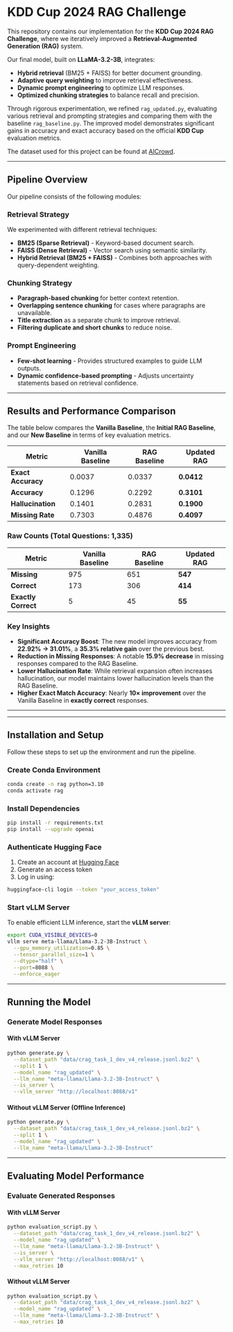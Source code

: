 # **KDD Cup 2024 RAG Challenge**

This repository contains our implementation for the **KDD Cup 2024 RAG Challenge**, where we iteratively improved a **Retrieval-Augmented Generation (RAG)** system. 

Our final model, built on **LLaMA-3.2-3B**, integrates:
- **Hybrid retrieval** (BM25 + FAISS) for better document grounding.
- **Adaptive query weighting** to improve retrieval effectiveness.
- **Dynamic prompt engineering** to optimize LLM responses.
- **Optimized chunking strategies** to balance recall and precision.

Through rigorous experimentation, we refined `rag_updated.py`, evaluating various retrieval and prompting strategies and comparing them with the baseline `rag_baseline.py`. The improved model demonstrates significant gains in accuracy and exact accuracy based on the official **KDD Cup** evaluation metrics.

The dataset used for this project can be found at [AICrowd](https://www.aicrowd.com/challenges/meta-comprehensive-rag-benchmark-kdd-cup-2024/).

---

## **Pipeline Overview**
Our pipeline consists of the following modules:

### **Retrieval Strategy**
We experimented with different retrieval techniques:
- **BM25 (Sparse Retrieval)** - Keyword-based document search.
- **FAISS (Dense Retrieval)** - Vector search using semantic similarity.
- **Hybrid Retrieval (BM25 + FAISS)** - Combines both approaches with query-dependent weighting.

### **Chunking Strategy**
- **Paragraph-based chunking** for better context retention.
- **Overlapping sentence chunking** for cases where paragraphs are unavailable.
- **Title extraction** as a separate chunk to improve retrieval.
- **Filtering duplicate and short chunks** to reduce noise.

### **Prompt Engineering**
- **Few-shot learning** - Provides structured examples to guide LLM outputs.
- **Dynamic confidence-based prompting** - Adjusts uncertainty statements based on retrieval confidence.

---

## **Results and Performance Comparison**

The table below compares the **Vanilla Baseline**, the **Initial RAG Baseline**, and our **New Baseline** in terms of key evaluation metrics.

| **Metric**          | **Vanilla Baseline** | **RAG Baseline** | **Updated RAG** |
|---------------------|--------------------|-----------------|----------------|
| **Exact Accuracy**  | 0.0037             | 0.0337          | **0.0412**    |
| **Accuracy**        | 0.1296             | 0.2292          | **0.3101**    |
| **Hallucination**   | 0.1401             | 0.2831          | **0.1900**    |
| **Missing Rate**    | 0.7303             | 0.4876          | **0.4097**    |

### **Raw Counts (Total Questions: 1,335)**
| **Metric**         | **Vanilla Baseline** | **RAG Baseline** | **Updated RAG** |
|-------------------|--------------------|-----------------|----------------|
| **Missing**      | 975                | 651             | **547**       |
| **Correct**      | 173                | 306             | **414**       |
| **Exactly Correct** | 5                 | 45              | **55**        |

### **Key Insights**
- **Significant Accuracy Boost**: The new model improves accuracy from **22.92% → 31.01%**, a **35.3% relative gain** over the previous best.
- **Reduction in Missing Responses**: A notable **15.9% decrease** in missing responses compared to the RAG Baseline.
- **Lower Hallucination Rate**: While retrieval expansion often increases hallucination, our model maintains lower hallucination levels than the RAG Baseline.
- **Higher Exact Match Accuracy**: Nearly **10× improvement** over the Vanilla Baseline in **exactly correct** responses.

---

---

## **Installation and Setup**
Follow these steps to set up the environment and run the pipeline.

### **Create Conda Environment**
```sh
conda create -n rag python=3.10
conda activate rag
```

### **Install Dependencies**
```sh
pip install -r requirements.txt
pip install --upgrade openai
```

### **Authenticate Hugging Face**
1. Create an account at [Hugging Face](https://huggingface.co/)
2. Generate an access token
3. Log in using:
```sh
huggingface-cli login --token "your_access_token"
```

### **Start vLLM Server**
To enable efficient LLM inference, start the **vLLM server**:
```sh
export CUDA_VISIBLE_DEVICES=0
vllm serve meta-llama/Llama-3.2-3B-Instruct \
  --gpu_memory_utilization=0.85 \
  --tensor_parallel_size=1 \
  --dtype="half" \
  --port=8088 \
  --enforce_eager
```

---

## **Running the Model**

### **Generate Model Responses**
#### **With vLLM Server**
```sh
python generate.py \
  --dataset_path "data/crag_task_1_dev_v4_release.jsonl.bz2" \
  --split 1 \
  --model_name "rag_updated" \
  --llm_name "meta-llama/Llama-3.2-3B-Instruct" \
  --is_server \
  --vllm_server "http://localhost:8088/v1"
```
#### **Without vLLM Server (Offline Inference)**
```sh
python generate.py \
  --dataset_path "data/crag_task_1_dev_v4_release.jsonl.bz2" \
  --split 1 \
  --model_name "rag_updated" \
  --llm_name "meta-llama/Llama-3.2-3B-Instruct"
```

---

## **Evaluating Model Performance**

### **Evaluate Generated Responses**
#### **With vLLM Server**
```sh
python evaluation_script.py \
  --dataset_path "data/crag_task_1_dev_v4_release.jsonl.bz2" \
  --model_name "rag_updated" \
  --llm_name "meta-llama/Llama-3.2-3B-Instruct" \
  --is_server \
  --vllm_server "http://localhost:8088/v1" \
  --max_retries 10
```
#### **Without vLLM Server**
```sh
python evaluation_script.py \
  --dataset_path "data/crag_task_1_dev_v4_release.jsonl.bz2" \
  --model_name "rag_updated" \
  --llm_name "meta-llama/Llama-3.2-3B-Instruct" \
  --max_retries 10
```
